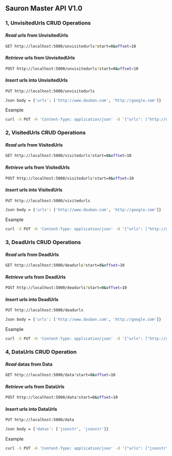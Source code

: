 ## Sauron Master API V1.0

### 1, UnvisitedUrls CRUD Operations
#### *Read* urls from UnvisitedUrls
```bash
GET http://localhost:5000/unvisitedurls?start=0&offset=10
```
#### *Retrieve* urls from UnvisitedUrls
```bash
POST http://localhost:5000/unvisitedurls?start=0&offset=10
```
#### *Insert* urls into UnvisitedUrls
```bash
PUT http://localhost:5000/unvisitedurls

Json body = {'urls': ['http://www.douban.com', 'http://google.com']}
```
Example
```bash
curl -X PUT -H 'Content-Type: application/json' -d '{"urls": ["http://google.com", "http://amazon.com"]}' http://localhost:5000/unvisitedurls
```

### 2, VisitedUrls CRUD Operations
#### *Read* urls from VisitedUrls
```bash
GET http://localhost:5000/visitedurls?start=0&offset=10
```
#### *Retrieve* urls from VisitedUrls
```bash
POST http://localhost:5000/visitedurls?start=0&offset=10
```
#### *Insert* urls into VisitedUrls
```bash
PUT http://localhost:5000/visitedurls

Json body = {'urls': ['http://www.douban.com', 'http://google.com']}
```
Example
```bash
curl -X PUT -H 'Content-Type: application/json' -d '{"urls": ["http://google.com", "http://amazon.com"]}' http://localhost:5000/visitedurls
```

### 3, DeadUrls CRUD Operations
#### *Read* urls from DeadUrls
```bash
GET http://localhost:5000/deadurls?start=0&offset=10
```
#### *Retrieve* urls from DeadUrls
```bash
POST http://localhost:5000/deadurls?start=0&offset=10
```
#### *Insert* urls into DeadUrls
```bash
PUT http://localhost:5000/deadurls

Json body = {'urls': ['http://www.douban.com', 'http://google.com']}
```
Example
```bash
curl -X PUT -H 'Content-Type: application/json' -d '{"urls": ["http://google.com", "http://amazon.com"]}' http://localhost:5000/deadurls
```

### 4, DataUrls CRUD Operation
#### *Read* datas from Data
```bash
GET http://localhost:5000/data?start=0&offset=10
```
#### *Retrieve* urls from DataUrls
```bash
POST http://localhost:5000/data?start=0&offset=10
```
#### *Insert* urls into DataUrls
```bash
PUT http://localhost:5000/data

Json body = {'datas': ['jsonstr', 'jsonstr']}
```
Example
```bash
curl -X PUT -H 'Content-Type: application/json' -d '{"urls": ["jsonstr", "jsonstr"]}' http://localhost:5000/data
```
